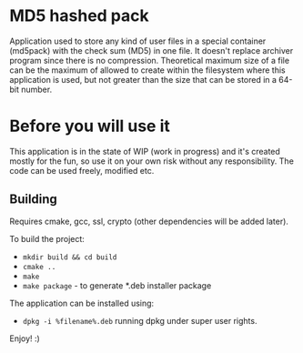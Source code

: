 # MD5 hashed pack

Application used to store any kind of user files in a special container
(md5pack) with the check sum (MD5) in one file. It doesn't replace archiver
program since there is no compression. Theoretical maximum size of a file
can be the maximum of allowed to create within the filesystem where this
application is used, but not greater than the size that can be stored in
a 64-bit number.

# Before you will use it

This application is in the state of WIP (work in progress) and it's created
mostly for the fun, so use it on your own risk without any responsibility.
The code can be used freely, modified etc.

## Building

Requires cmake, gcc, ssl, crypto (other dependencies will be added later).

To build the project:
* `mkdir build && cd build`
* `cmake ..`
* `make`
* `make package` - to generate *.deb installer package

The application can be installed using:
* `dpkg -i %filename%.deb` running dpkg under super user rights.

Enjoy! :)
